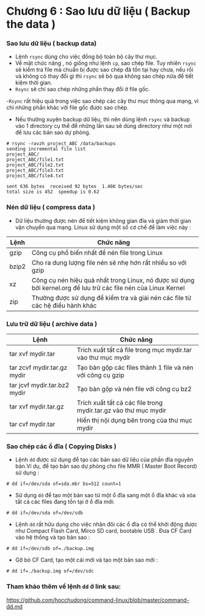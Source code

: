 # Chương 6 : Sao lưu dữ liệu ( Backup the data )

### Sao lưu dữ liệu ( backup data)

- Lệnh `rsync` dùng cho việc đồng bộ toàn bộ cây thư mục.
- Về mặt chức năng , nó giống như lệnh `cp`, sao chép file. Tuy nhiên `rsync` sẽ kiểm tra file mà chuẩn bị
được sao chép đã tồn tại hay chưa, nếu rồi và không có thay đổi gì thì `rsync` sẽ bỏ qua không sao chép nữa
để tiết kiệm thời gian. 
- `Rsync` sẽ chỉ sao chép những phần thay đổi ở file gốc.

-`Rsync` rất hiệu quả trong việc sao chép các cây thư mục thông qua mạng, vì chỉ những phần khác với file gốc
được sao chép. 

- Nếu thường xuyên backup dữ liệu, thì nên dùng lệnh `rsync` và backup vào 1 directory cụ thể để những lần sau
sẽ dùng directory như một nơi để lưu các bản sao dự phòng.

```
# rsync -ravzh project_ABC /data/backups
sending incremental file list
project_ABC/
project_ABC/file1.txt
project_ABC/file2.txt
project_ABC/file3.txt
project_ABC/file4.txt

sent 636 bytes  received 92 bytes  1.46K bytes/sec
total size is 452  speedup is 0.62
```


### Nén dữ liệu ( compress data )

- Dữ liệu thường được nén để tiết kiệm không gian đĩa và giảm thời gian vận chuyển qua mạng. Linux sử dụng một 
số cơ chế để làm việc này :


|Lệnh|Chức năng|
|-------|-----------|
|gzip 	|Công cụ phổ biến nhất để nén file trong Linux|
|bzip2  |Cho ra dung lượng file nén sẽ nhẹ hơn rất nhiều so với gzip|
|xz     |Công cụ nén hiệu quả nhất trong Linux, nó được sử dụng bởi kernel.org  để lưu trữ các file nén của Linux Kernel|
|zip    |Thường được sử dụng để kiểm tra và giải nén các file từ các hệ điều hành khác|


### Lưu trữ dữ liệu ( archive data )

|Lệnh|Chức năng|
|-------|-----------|
|tar xvf mydir.tar|Trích xuất tất cả file trong mục mydir.tar vào thư mục mydir|
|tar zcvf mydir.tar.gz mydir|Tạo bản gộp các files thành 1 file và nén với công cụ gzip|
|tar jcvf mydir.tar.bz2 mydir|Tạo bản gộp và nén file với công cụ bz2|
|tar xvf mydir.tar.gz|Trích xuất tất cả các file trong mydir.tar.gz vào thư mục mydir|
|tar cvf  mydir.tar|Hiển thị nội dụng bên trong của thư mục mydir|


### Sao chép các ổ đĩa ( Copying Disks )

- Lệnh `dd` được sử dụng để tạo các bản sao dữ liệu của phần đĩa nguyên bản.Ví dụ, để tạo bản sao dự phòng
cho  file MMR ( Master Boot Record) sử dụng :

`# dd if=/dev/sda of=sda.mbr bs=512 count=1`

- Sử dụng `dd` để tạo một bản sao từ một ổ đĩa sang một ổ đĩa khác và xóa tất cả các files đang tồn tại ở ổ đĩa mới:

`# dd if=/dev/sda of=/dev/sdb`

- Lệnh `dd` rất hữu dụng cho việc nhân đôi các ổ đĩa có thể khởi động được như Compact Flash Card, Mirco SD card, 
bootable USB . Đưa CF Card vào hệ thống và tạo bản sao :

`# dd if=/dev/sdb of=./backup.img`

- Gỡ bỏ CF Card, tạo một cái mới và tạo một bản sao mới :

`# dd if=./backup.img of=/dev/sdc`

### Tham khảo thêm về lệnh `dd` ở link sau:

https://github.com/hocchudong/command-linux/blob/master/command-dd.md
